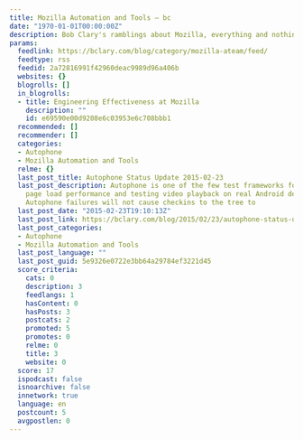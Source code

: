 ```yaml
---
title: Mozilla Automation and Tools – bc
date: "1970-01-01T00:00:00Z"
description: Bob Clary's ramblings about Mozilla, everything and nothing
params:
  feedlink: https://bclary.com/blog/category/mozilla-ateam/feed/
  feedtype: rss
  feedid: 2a72816991f42960deac9989d96a406b
  websites: {}
  blogrolls: []
  in_blogrolls:
  - title: Engineering Effectiveness at Mozilla
    description: ""
    id: e69590e00d9208e6c03953e6c708bbb1
  recommended: []
  recommender: []
  categories:
  - Autophone
  - Mozilla Automation and Tools
  relme: {}
  last_post_title: Autophone Status Update 2015-02-23
  last_post_description: Autophone is one of the few test frameworks for measuring
    page load performance and testing video playback on real Android devices. Although
    Autophone failures will not cause checkins to the tree to
  last_post_date: "2015-02-23T19:10:13Z"
  last_post_link: https://bclary.com/blog/2015/02/23/autophone-status-update-2015-02-23/
  last_post_categories:
  - Autophone
  - Mozilla Automation and Tools
  last_post_language: ""
  last_post_guid: 5e9326e0722e3bb64a29784ef3221d45
  score_criteria:
    cats: 0
    description: 3
    feedlangs: 1
    hasContent: 0
    hasPosts: 3
    postcats: 2
    promoted: 5
    promotes: 0
    relme: 0
    title: 3
    website: 0
  score: 17
  ispodcast: false
  isnoarchive: false
  innetwork: true
  language: en
  postcount: 5
  avgpostlen: 0
---
```

